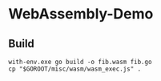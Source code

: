 # WebAssembly-Demo

## Build
```shell
with-env.exe go build -o fib.wasm fib.go
cp "$GOROOT/misc/wasm/wasm_exec.js" .

```